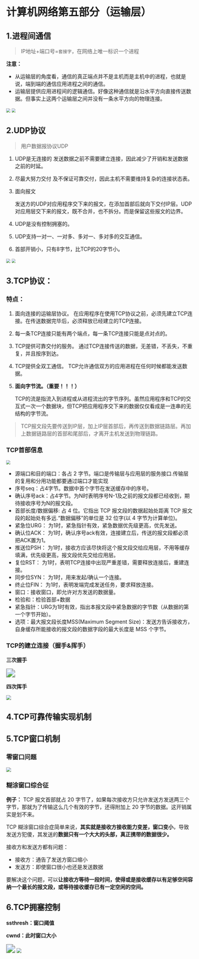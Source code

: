 # 计算机网络第五部分（运输层）

## 1.进程间通信

> IP地址+端口号=`套接字`，在网络上唯一标识一个进程

**注意：**

- 从运输层的角度看，通信的真正端点并不是主机而是主机中的进程，也就是说，端到端的通信应用进程之间的通信。
- 运输层提供应用进程间的逻辑通信。好像这种通信就是沿水平方向直接传送数据。但事实上这两个运输层之间并没有一条水平方向的物理连接。

<img src="https://img-blog.csdnimg.cn/20210611201019175.png?x-oss-process=image/watermark,type_ZmFuZ3poZW5naGVpdGk,shadow_10,text_aHR0cHM6Ly9ibG9nLmNzZG4ubmV0L3dlaXhpbl80NTMwNDUwMw==,size_16,color_FFFFFF,t_70" style="zoom:67%;" />

<img src="https://img-blog.csdnimg.cn/20210611202918188.png?x-oss-process=image/watermark,type_ZmFuZ3poZW5naGVpdGk,shadow_10,text_aHR0cHM6Ly9ibG9nLmNzZG4ubmV0L3dlaXhpbl80NTMwNDUwMw==,size_16,color_FFFFFF,t_70" style="zoom: 67%;" />

## 2.UDP协议

> 用户数据报协议UDP



1. UDP是无连接的
   发送数据之前不需要建立连接，因此减少了开销和发送数据之前的时延。

2. 尽最大努力交付
   及不保证可靠交付，因此主机不需要维持复杂的连接状态表。

3. 面向报文

   发送方的UDP对应用程序交下来的报文，在添加首部后就向下交付IP层。UDP对应用层交下来的报文，既不合并，也不拆分。而是保留这些报文的边界。

4. UDP是没有控制拥塞的。

5. UDP支持一对一、一对多、多对一、多对多的交互通信。

6. 首部开销小，只有8字节，比TCP的20字节小。

<img src="https://img-blog.csdnimg.cn/2021061120424729.png?x-oss-process=image/watermark,type_ZmFuZ3poZW5naGVpdGk,shadow_10,text_aHR0cHM6Ly9ibG9nLmNzZG4ubmV0L3dlaXhpbl80NTMwNDUwMw==,size_16,color_FFFFFF,t_70" style="zoom:67%;" />

<img src="https://img-blog.csdnimg.cn/2021061120483274.png?x-oss-process=image/watermark,type_ZmFuZ3poZW5naGVpdGk,shadow_10,text_aHR0cHM6Ly9ibG9nLmNzZG4ubmV0L3dlaXhpbl80NTMwNDUwMw==,size_16,color_FFFFFF,t_70" style="zoom:67%;" />

## 3.TCP协议：

### 特点：

1. 面向连接的运输层协议。
   在应用程序在使用TCP协议之前，必须先建立TCP连接。在传送数据完毕后，必须释放已经建立的TCP连接。

2. 每一条TCP连接只能有两个端点，每一条TCP连接只能是点对点的。

3. TCP提供可靠交付的服务。
   通过TCP连接传送的数据，无差错，不丢失，不重复，并且按序到达。

4. TCP提供全双工通信。
   TCP允许通信双方的应用进程在任何时候都能发送数据。

5. **面向字节流。（重要！！！）**

   TCP的流是指流入到进程或从进程流出的字节序列。虽然应用程序和TCP的交互式一次一个数据块，但TCP把应用程序交下来的数据仅仅看成是一连串的无结构的字节流。

   

> TCP报文段先要传送到IP层，加上IP层首部后，再传送到数据链路层。再加上数据链路层的首部和尾部后，才离开主机发送到物理链路。

### TCP首部信息

<img src="https://img-blog.csdnimg.cn/20210613161559492.png?x-oss-process=image/watermark,type_ZmFuZ3poZW5naGVpdGk,shadow_10,text_aHR0cHM6Ly9ibG9nLmNzZG4ubmV0L3dlaXhpbl80NTMwNDUwMw==,size_16,color_FFFFFF,t_70" style="zoom: 67%;" />



- 源端口和目的端口：各占 2 字节。端口是传输层与应用层的服务接口.传输层的复用和分用功能都要通过端口才能实现
- 序号seq：占4字节。数据中首个字节在发送缓存中的序号。
- 确认序号ack：占4字节。为N时表明序号N-1及之前的报文段都已经收到，期待接收序号为N的报文段。
- 首部长度/数据偏移: 占 4 位。它指出 TCP 报文段的数据起始处距离 TCP 报文段的起始处有多远.“数据偏移”的单位是 32 位字(以 4 字节为计算单位)。
- 紧急位URG： 为1时，紧急指针有效，紧急数据优先级更高，优先发送。
- 确认位ACK： 为1时，确认序号ack有效，连接建立后，传送的报文段都必须把ACK置为1。
- 推送位PSH： 为1时，接收方应该尽快将这个报文段交给应用层，不用等缓存填满，优先级更高，报文段优先交给应用层。
- 复位RST： 为1时，表明TCP连接中出现严重差错，需要释放连接后，重建连接。
- 同步位SYN： 为1时，用来发起/确认一个连接。
- 终止位FIN： 为1时，表明发端完成发送任务，要求释放连接。
- 窗口：接收窗口，即允许对方发送的数据量。
- 检验和：检验首部+数据
- 紧急指针：URG为1时有效，指出本报文段中紧急数据的字节数（从数据的第一个字节开始）。
- 选项：最大报文段长度MSS(Maximum Segment Size)：发送方告诉接收方，自身缓存所能接收的报文段的数据字段的最大长度是 MSS 个字节。



### TCP的建立连接（握手&挥手）

**三次握手**

<img src="https://img-blog.csdn.net/20180808105159546?watermark/2/text/aHR0cHM6Ly9ibG9nLmNzZG4ubmV0L2p1bjIwMTY0MjU=/font/5a6L5L2T/fontsize/400/fill/I0JBQkFCMA==/dissolve/70" style="zoom: 150%;" />

**四次挥手**

<img src="https://img-blog.csdnimg.cn/20210613212726230.png?x-oss-process=image/watermark,type_ZmFuZ3poZW5naGVpdGk,shadow_10,text_aHR0cHM6Ly9ibG9nLmNzZG4ubmV0L3dlaXhpbl80NTMwNDUwMw==,size_16,color_FFFFFF,t_70" style="zoom:80%;" />

## 4.TCP可靠传输实现机制

## 5.TCP窗口机制

### 零窗口问题

<img src="https://img-blog.csdnimg.cn/20210614203925270.png?x-oss-process=image/watermark,type_ZmFuZ3poZW5naGVpdGk,shadow_10,text_aHR0cHM6Ly9ibG9nLmNzZG4ubmV0L3dlaXhpbl80NTMwNDUwMw==,size_16,color_FFFFFF,t_70" style="zoom:80%;" />

### 糊涂窗口综合征

**例子：**     TCP 报文首部就占 20 字节了，如果每次接收方只允许发送方发送两三个字节，那就为了传输这么几个有效的字节，还得附加上 20 字节的数据。这开销属实是划不来。

TCP 糊涂窗口综合症简单来说，**其实就是接收方接收能力变差，窗口变小**，导致发送方犯傻，其发送的**数据只有一个大大的头部，真正携带的数据很少。**

接收方和发送方都有问题：

- 接收方：通告了发送方窗口缩小
- 发送方：即使窗口很小也还是发送数据



要解决这个问题，可以**让接收方等待一段时间，使得或是接收缓存以有足够空间容纳一个最长的报文段，或等待接收缓存已有一定空闲的空间。**

## 6.TCP拥塞控制

**ssthresh：窗口阈值**

**cwnd：此时窗口大小**

<img src="https://img-blog.csdnimg.cn/20190731184935595.png?x-oss-process=image/watermark,type_ZmFuZ3poZW5naGVpdGk,shadow_10,text_aHR0cHM6Ly9ibG9nLmNzZG4ubmV0L3FxXzQxNDMxNDA2,size_16,color_FFFFFF,t_70" style="zoom:150%;" />

<img src="https://img-blog.csdnimg.cn/20190731184314574.png?x-oss-process=image/watermark,type_ZmFuZ3poZW5naGVpdGk,shadow_10,text_aHR0cHM6Ly9ibG9nLmNzZG4ubmV0L3FxXzQxNDMxNDA2,size_16,color_FFFFFF,t_70" style="zoom:80%;" />